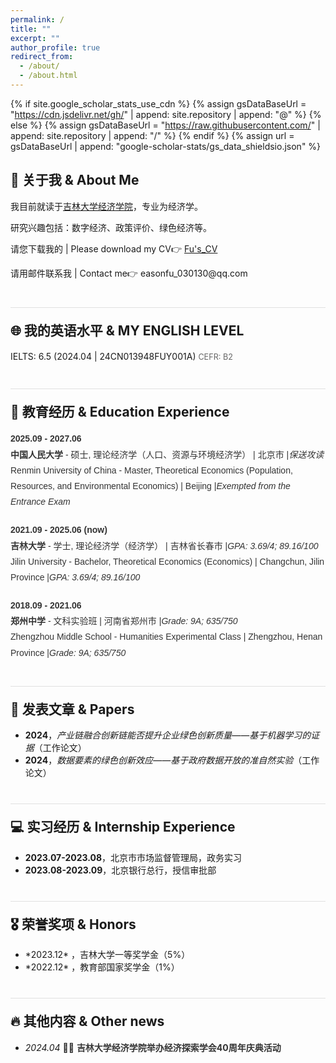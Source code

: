 ```yaml
---
permalink: /
title: ""
excerpt: ""
author_profile: true
redirect_from: 
  - /about/
  - /about.html
---
```


{% if site.google_scholar_stats_use_cdn %}
{% assign gsDataBaseUrl = "https://cdn.jsdelivr.net/gh/" | append: site.repository | append: "@" %}
{% else %}
{% assign gsDataBaseUrl = "https://raw.githubusercontent.com/" | append: site.repository | append: "/" %}
{% endif %}
{% assign url = gsDataBaseUrl | append: "google-scholar-stats/gs_data_shieldsio.json" %}

<span class='anchor' id='about-me'></span>

<h2>👤 关于我 & About Me</h2>
<p>我目前就读于<a href='http://jjxy.jlu.edu.cn/'>吉林大学经济学院</a>，专业为经济学。</p>
<p>研究兴趣包括：数字经济、政策评价、绿色经济等。</p>

<p>请您下载我的 | Please download my CV👉 <a href="_pages/付怡鑫简历_中文_240507.pdf" download="付怡鑫简历_中文_240507.pdf">Fu's_CV</a></p>
<p>请用邮件联系我 | Contact me👉 easonfu_030130@qq.com </p>


<h2 style="margin-top: 40px; padding-top: 20px; border-top: 1px solid #e0e0e0;">🌐 我的英语水平 & MY ENGLISH LEVEL</h2>
<ul style="list-style-type: none; padding: 0; margin: 0; font-size: 1em; line-height: 1.5;">
  <li style="text-align: left; margin-bottom: 5px;">IELTS: 6.5 (2024.04 | 24CN013948FUY001A) <span style="font-size: 0.9em; color: #666;">CEFR: B2</span></li>
</ul>


<h2 style="margin-top: 40px; padding-top: 20px; border-top: 1px solid #e0e0e0;">📖 教育经历 & Education Experience</h2>
<ul style="list-style-type: none; padding: 0; font-family: Arial, sans-serif; line-height: 1.8; color: #333;">
  <li style="margin-bottom: 20px; display: flex; flex-direction: column;">
    <span><strong>2025.09 - 2027.06</strong></span>
    <span><a href="https://www.ruc.edu.cn/" target="_blank" style="text-decoration: none; color: #333; font-weight: bold;"> 中国人民大学 </a> - 硕士, 理论经济学（人口、资源与环境经济学） | 北京市 |<span style="font-style: italic;">保送攻读 </span></span>
    <span>Renmin University of China - Master, Theoretical Economics (Population, Resources, and Environmental Economics) | Beijing |<span style="font-style: italic;">Exempted from the Entrance Exam </span></span>
  </li>
  <li style="margin-bottom: 20px; display: flex; flex-direction: column;">
    <span><strong>2021.09 - 2025.06 (now)</strong></span>
    <span><a href="https://www.jlu.edu.cn/" target="_blank" style="text-decoration: none; color: #333; font-weight: bold;"> 吉林大学 </a> - 学士, 理论经济学（经济学） | 吉林省长春市 |<span style="font-style: italic;">GPA: 3.69/4; 89.16/100 </span> </span>
    <span>Jilin University - Bachelor, Theoretical Economics (Economics) | Changchun, Jilin Province |<span style="font-style: italic;">GPA: 3.69/4; 89.16/100 </span> </span>
  </li>
  <li style="margin-bottom: 20px; display: flex; flex-direction: column;">
    <span><strong>2018.09 - 2021.06</strong></span>
    <span><a href="https://www.zzms.com/" target="_blank" style="text-decoration: none; color: #333; font-weight: bold;"> 郑州中学 </a> - 文科实验班 | 河南省郑州市 |<span style="font-style: italic;">Grade: 9A; 635/750 </span> </span>
    <span>Zhengzhou Middle School - Humanities Experimental Class | Zhengzhou, Henan Province |<span style="font-style: italic;">Grade: 9A; 635/750 </span></span>
  </li>
</ul>


<h2 style="margin-top: 40px; padding-top: 20px; border-top: 1px solid #e0e0e0;">📝 发表文章 & Papers</h2>
<ul>
  <li><strong>2024</strong>，<em>产业链融合创新链能否提升企业绿色创新质量——基于机器学习的证据</em>（工作论文）</li>
  <li><strong>2024</strong>，<em>数据要素的绿色创新效应——基于政府数据开放的准自然实验</em>（工作论文）</li>
</ul>

<h2 style="margin-top: 40px; padding-top: 20px; border-top: 1px solid #e0e0e0;">💻 实习经历 & Internship Experience</h2>
<ul>
  <li><strong>2023.07-2023.08</strong>，北京市市场监督管理局，政务实习</li>
  <li><strong>2023.08-2023.09</strong>，北京银行总行，授信审批部</li>
</ul>

<h2 style="margin-top: 40px; padding-top: 20px; border-top: 1px solid #e0e0e0;">🎖 荣誉奖项 & Honors</h2>
<ul>
  <li>*2023.12* ，吉林大学一等奖学金（5%）</li>
  <li>*2022.12* ，教育部国家奖学金（1%）</li>
</ul>

<h2 style="margin-top: 40px; padding-top: 20px; border-top: 1px solid #e0e0e0;">🔥 其他内容 & Other news</h2>
<ul>
  <li><em>2024.04</em> 🎉🎉 <a href="http://jjxy.jlu.edu.cn/info/1058/17485.htm" style="text-decoration: none; color: #333; font-weight: bold;">吉林大学经济学院举办经济探索学会40周年庆典活动</a></li>
</ul>
